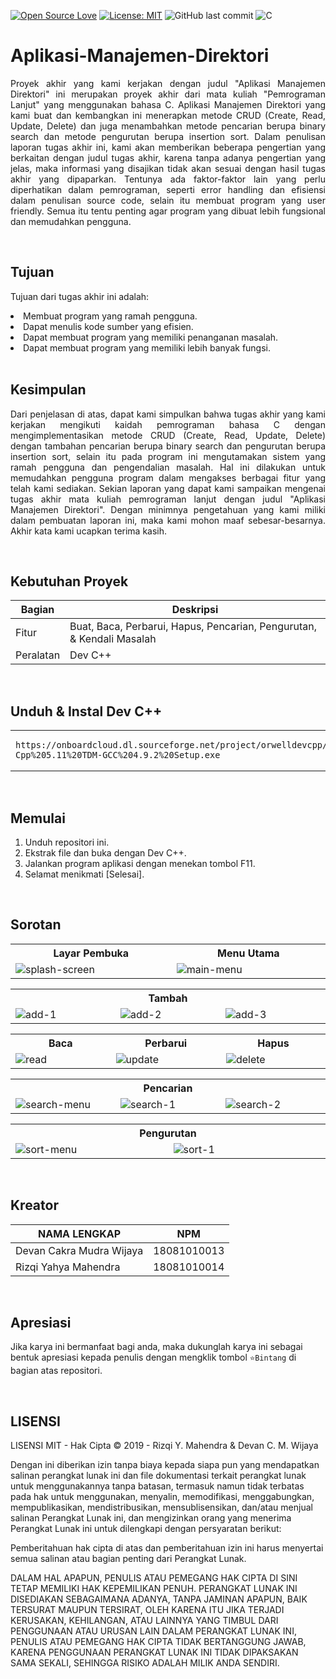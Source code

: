 [![Open Source Love](https://badges.frapsoft.com/os/v1/open-source.svg?style=flat)](https://github.com/ellerbrock/open-source-badges/)
[![License: MIT](https://img.shields.io/badge/License-MIT-green.svg)](https://opensource.org/licenses/MIT)
![GitHub last commit](https://img.shields.io/github/last-commit/yahyamahen/FP-Pemrograman-Lanjut)
![C](https://img.shields.io/badge/c%20-%2300599C.svg?&logo=c&logoColor=white)

# Aplikasi-Manajemen-Direktori
<p align="justify">
	Proyek akhir yang kami kerjakan dengan judul "Aplikasi Manajemen Direktori" ini merupakan proyek akhir dari mata kuliah "Pemrograman Lanjut" yang menggunakan bahasa C. Aplikasi Manajemen Direktori yang kami buat dan kembangkan ini menerapkan metode CRUD (Create, Read, Update, Delete) dan juga menambahkan metode pencarian berupa binary search dan metode pengurutan berupa insertion sort. Dalam penulisan laporan tugas akhir ini, kami akan memberikan beberapa pengertian yang berkaitan dengan judul tugas akhir, karena tanpa adanya pengertian yang jelas, maka informasi yang disajikan tidak akan sesuai dengan hasil tugas akhir yang dipaparkan. Tentunya ada faktor-faktor lain yang perlu diperhatikan dalam pemrograman, seperti error handling dan efisiensi dalam penulisan source code, selain itu membuat program yang user friendly. Semua itu tentu penting agar program yang dibuat lebih fungsional dan memudahkan pengguna.
</p>
<br>

## Tujuan
<p>Tujuan dari tugas akhir ini adalah:</p>
	<li>Membuat program yang ramah pengguna.</li>
	<li>Dapat menulis kode sumber yang efisien.</li>
	<li>Dapat membuat program yang memiliki penanganan masalah.</li>
	<li>Dapat membuat program yang memiliki lebih banyak fungsi.</li>

<br>

## Kesimpulan
<p align="justify">
	Dari penjelasan di atas, dapat kami simpulkan bahwa tugas akhir yang kami kerjakan mengikuti kaidah pemrograman bahasa C dengan mengimplementasikan metode CRUD (Create, Read, Update, Delete) dengan tambahan pencarian berupa binary search dan pengurutan berupa insertion sort, selain itu pada program ini mengutamakan sistem yang ramah pengguna dan pengendalian masalah. Hal ini dilakukan untuk memudahkan pengguna program dalam mengakses berbagai fitur yang telah kami sediakan. Sekian laporan yang dapat kami sampaikan mengenai tugas akhir mata kuliah pemrograman lanjut dengan judul "Aplikasi Manajemen Direktori". Dengan minimnya pengetahuan yang kami miliki dalam pembuatan laporan ini, maka kami mohon maaf sebesar-besarnya. Akhir kata kami ucapkan terima kasih.
</p>

<br>

## Kebutuhan Proyek
| Bagian | Deskripsi |
| --- | --- |
| Fitur | Buat, Baca, Perbarui, Hapus, Pencarian, Pengurutan, & Kendali Masalah |
| Peralatan | Dev C++ |

<br>

## Unduh & Instal Dev C++
<table><tr><td width="840">
	
```
https://onboardcloud.dl.sourceforge.net/project/orwelldevcpp/Setup%20Releases/Dev-Cpp%205.11%20TDM-GCC%204.9.2%20Setup.exe
```

</td></tr></table>

<br>

## Memulai
1. Unduh repositori ini.<br>
2. Ekstrak file dan buka dengan Dev C++.<br>
3. Jalankan program aplikasi dengan menekan tombol F11.<br>
4. Selamat menikmati [Selesai].

<br>

## Sorotan
<table>
<tr>
<th width="420">Layar Pembuka</th>
<th width="420">Menu Utama</th>
</tr>
<tr>
<td><img src="https://github.com/yahyamahen/FP-Pemrograman-Lanjut/assets/54527592/8e40f780-5b1e-4b59-a609-d7c407048f92" alt="splash-screen"></td>
<td><img src="https://github.com/yahyamahen/FP-Pemrograman-Lanjut/assets/54527592/50ce28a6-e827-4751-ae20-fa9e0bbe60fe" alt="main-menu"></td>
</tr>
</table>
<table>
<tr>
<th colspan="3">Tambah</th>
</tr>
<tr>
<td width="280"><img src="https://github.com/yahyamahen/FP-Pemrograman-Lanjut/assets/54527592/f7a9c47a-5d1c-422a-959d-4ec833466874" alt="add-1"></td>
<td width="280"><img src="https://github.com/yahyamahen/FP-Pemrograman-Lanjut/assets/54527592/1a7b8e9f-8de5-42e2-9b16-27545e951c1c" alt="add-2"></td>
<td width="280"><img src="https://github.com/yahyamahen/FP-Pemrograman-Lanjut/assets/54527592/5cb88617-bbc5-411b-ace0-0210816452c1" alt="add-3"></td>
</tr>
</table>
<table>
<tr>
<th width="280">Baca</th>
<th width="280">Perbarui</th>
<th width="280">Hapus</th>
</tr>
<tr>
<td><img src="https://github.com/yahyamahen/FP-Pemrograman-Lanjut/assets/54527592/9044d453-0cb1-47be-89d5-d03becbb2de0" alt="read"></td>
<td><img src="https://github.com/yahyamahen/FP-Pemrograman-Lanjut/assets/54527592/e12b449a-86d4-4112-be49-b20c1cdf4a38" alt="update"></td>
<td><img src="https://github.com/yahyamahen/FP-Pemrograman-Lanjut/assets/54527592/7be21983-f05b-41b0-92c5-ec0ccbd580ee" alt="delete"></td>
</tr>
</table>
<table>
<tr>
<th colspan="3">Pencarian</th>
</tr>
<tr>
<td width="280"><img src="https://github.com/yahyamahen/FP-Pemrograman-Lanjut/assets/54527592/2531ebbd-ffdc-4117-ad6b-923e536767ed" alt="search-menu"></td>
<td width="280"><img src="https://github.com/yahyamahen/FP-Pemrograman-Lanjut/assets/54527592/90fd35c4-8dfb-4db0-aa22-575f5b903820" alt="search-1"></td>
<td width="280"><img src="https://github.com/yahyamahen/FP-Pemrograman-Lanjut/assets/54527592/b8f054bd-639b-45ac-a17f-826b31a42e9e" alt="search-2"></td>
</tr>
</table>
<table>
<tr>
<th colspan="2">Pengurutan</th>
</tr>
<tr>
<td width="420"><img src="https://github.com/yahyamahen/FP-Pemrograman-Lanjut/assets/54527592/25ff6f97-dabc-4ddb-a9ce-5c878f916e17" alt="sort-menu"></td>
<td width="420"><img src="https://github.com/yahyamahen/FP-Pemrograman-Lanjut/assets/54527592/3d53ef50-2acb-4037-90c9-7efa5773d9d8" alt="sort-1"></td>
</tr>
</table>

<br>

## Kreator
| NAMA LENGKAP | NPM |
| --- | --- |
| Devan Cakra Mudra Wijaya | 18081010013 |
| Rizqi Yahya Mahendra | 18081010014 |

<br>

## Apresiasi
Jika karya ini bermanfaat bagi anda, maka dukunglah karya ini sebagai bentuk apresiasi kepada penulis dengan mengklik tombol ``` ⭐Bintang ``` di bagian atas repositori.

<br>

## LISENSI 
LISENSI MIT - Hak Cipta © 2019 - Rizqi Y. Mahendra & Devan C. M. Wijaya

Dengan ini diberikan izin tanpa biaya kepada siapa pun yang mendapatkan salinan perangkat lunak ini dan file dokumentasi terkait perangkat lunak untuk menggunakannya tanpa batasan, termasuk namun tidak terbatas pada hak untuk menggunakan, menyalin, memodifikasi, menggabungkan, mempublikasikan, mendistribusikan, mensublisensikan, dan/atau menjual salinan Perangkat Lunak ini, dan mengizinkan orang yang menerima Perangkat Lunak ini untuk dilengkapi dengan persyaratan berikut:

Pemberitahuan hak cipta di atas dan pemberitahuan izin ini harus menyertai semua salinan atau bagian penting dari Perangkat Lunak.

DALAM HAL APAPUN, PENULIS ATAU PEMEGANG HAK CIPTA DI SINI TETAP MEMILIKI HAK KEPEMILIKAN PENUH. PERANGKAT LUNAK INI DISEDIAKAN SEBAGAIMANA ADANYA, TANPA JAMINAN APAPUN, BAIK TERSURAT MAUPUN TERSIRAT, OLEH KARENA ITU JIKA TERJADI KERUSAKAN, KEHILANGAN, ATAU LAINNYA YANG TIMBUL DARI PENGGUNAAN ATAU URUSAN LAIN DALAM PERANGKAT LUNAK INI, PENULIS ATAU PEMEGANG HAK CIPTA TIDAK BERTANGGUNG JAWAB, KARENA PENGGUNAAN PERANGKAT LUNAK INI TIDAK DIPAKSAKAN SAMA SEKALI, SEHINGGA RISIKO ADALAH MILIK ANDA SENDIRI.

